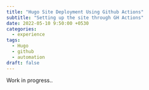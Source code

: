 ```yaml
---
title: "Hugo Site Deployment Using Github Actions"
subtitle: "Setting up the site through GH Actions"
date: 2022-05-10 9:50:00 +0530
categories:
  - experience
tags:
  - Hugo
  - github
  - automation
draft: false
---
```


Work in progress..
